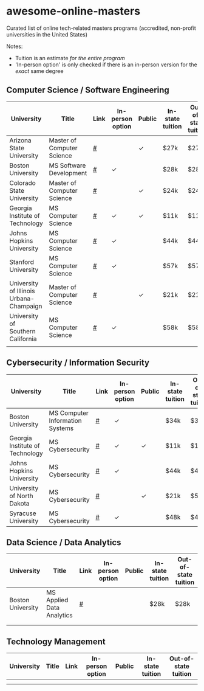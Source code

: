 # awesome-online-masters

Curated list of online tech-related masters programs (accredited, non-profit universities in the United States)

Notes:
 * Tuition is an estimate *for the entire program*
 * 'In-person option' is only checked if there is an in-person version for the *exact* same degree

## Computer Science / Software Engineering

| University | Title | Link | In-person option | Public | In-state tuition	| Out-of-state tuition |
|---	|---	|---	|---	|---	|---	|---  |
|Arizona State University|Master of Computer Science|[#](https://asuonline.asu.edu/online-degree-programs/graduate/computer-science-mcs/)||✓|$27k|$27k|
|Boston University|MS Software Development|[#](https://www.bu.edu/online/programs/graduate-programs/software-development/)|✓|   	|$28k|$28k|
|Colorado State University|Master of Computer Science|[#](https://www.online.colostate.edu/degrees/computer-science/)||✓|$24k|$24k|
| Georgia Institute of Technology | MS Computer Science	| [#](https://www.gatech.edu/academics/degrees/masters/cybersecurity-ms-cybersecurity) | ✓ | ✓ | $11k | $11k | 
| Johns Hopkins University | MS Computer Science | [#](https://ep.jhu.edu/programs-and-courses/programs/computer-science) | ✓ || $44k | $44k |
| Stanford University | MS Computer Science | [#](https://online.stanford.edu/programs/computer-science-ms-degree) | ✓ || $57k | $57k |
| University of Illinois Urbana-Champaign | Master of Computer Science | [#](https://cs.illinois.edu/academics/graduate/professional-mcs-program/online-master-computer-science) ||✓|$21k|$21k|
| University of Southern California |MS Computer Science|[#](https://viterbigradadmission.usc.edu/programs/masters/msprograms/computer-science/ms-computer-science/)|✓||$58k|$58k|
|   	|   	|   	|   	|   	|   	|   	|

## Cybersecurity / Information Security

| University | Title | Link | In-person option | Public | In-state tuition	| Out-of-state tuition |
|---	|---	|---	|---	|---	|---	|---  |
|Boston University|MS Computer Information Systems|[#](https://www.bu.edu/online/programs/graduate-programs/computer-information-systems-masters-degree/)|✓|   	|$34k|$34k|
| Georgia Institute of Technology | MS Cybersecurity	| [#](https://www.gatech.edu/academics/degrees/masters/cybersecurity-ms-cybersecurity) | ✓ | ✓   | $11k | $11k |
| Johns Hopkins University | MS Cybersecurity | [#](https://ep.jhu.edu/programs-and-courses/programs/cybersecurity) | ✓ || $44k | $44k |
| University of North Dakota |MS Cybersecurity|[#](https://onlinedegrees.und.edu/masters-cyber-security/)| 	|✓ | $21k	| $55k |
| Syracuse University |MS Cybersecurity|[#](https://engineeringonline.syr.edu/graduate-programs/cybersecurity/)|✓||$48k|$48k|

## Data Science / Data Analytics

| University | Title | Link | In-person option | Public | In-state tuition	| Out-of-state tuition |
|---	|---	|---	|---	|---	|---	|---  |
|Boston University|MS Applied Data Analytics|[#](https://www.bu.edu/online/programs/graduate-programs/applied-data-analytics-masters-degree/)|||$28k|$28k| 
|   	|   	|   	|   	|   	|   	|   	|
|   	|   	|   	|   	|   	|   	|   	|

## Technology Management

| University | Title | Link | In-person option | Public | In-state tuition	| Out-of-state tuition |
|---	|---	|---	|---	|---	|---	|---  |
|   	|   	|   	|   	|   	|   	|   	|
|   	|   	|   	|   	|   	|   	|   	|
